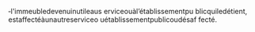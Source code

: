 ‐l'immeubledevenuinutileaus erviceouàl’établissementpu blicquiledétient, estaffectéàunautreserviceo uétablissementpublicoudésaf fecté.
